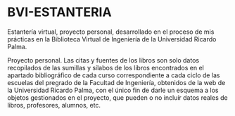 # BVI-ESTANTERIA

Estantería virtual, proyecto personal, desarrollado en el proceso de mis prácticas en la Biblioteca Virtual de Ingeniería de la Universidad Ricardo Palma.

Proyecto personal. Las citas y fuentes de los libros son solo datos recopilados de las sumillas y sílabos de los libros encontrados en el apartado bibliográfico de cada curso correspondiente a cada ciclo de las escuelas del pregrado de la Facultad de Ingeniería, obtenidos de la web de la Universidad Ricardo Palma, con el único fin de darle un esquema a los objetos gestionados en el proyecto, que pueden o no incluír datos reales de libros, profesores, alumnos, etc.
